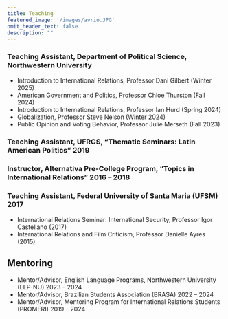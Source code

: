 ```yaml
---
title: Teaching
featured_image: '/images/avrio.JPG'
omit_header_text: false
description: ""
---
```


### Teaching Assistant, Department of Political Science, Northwestern University

- Introduction to International Relations, Professor Dani Gilbert (Winter 2025)
- American Government and Politics, Professor Chloe Thurston (Fall 2024)
- Introduction to International Relations, Professor Ian Hurd (Spring 2024)
- Globalization, Professor Steve Nelson (Winter 2024)
- Public Opinion and Voting Behavior, Professor Julie Merseth (Fall 2023)

### Teaching Assistant, UFRGS, “Thematic Seminars: Latin American Politics” 2019
### Instructor, Alternativa Pre-College Program, “Topics in International Relations” 2016 – 2018
### Teaching Assistant, Federal University of Santa Maria (UFSM) 2017

- International Relations Seminar: International Security, Professor Igor Castellano (2017)
- International Relations and Film Criticism, Professor Danielle Ayres (2015)

## Mentoring

- Mentor/Advisor, English Language Programs, Northwestern University (ELP-NU) 2023 – 2024
- Mentor/Advisor, Brazilian Students Association (BRASA) 2022 – 2024
- Mentor/Advisor, Mentoring Program for International Relations Students (PROMERI) 2019 – 2024